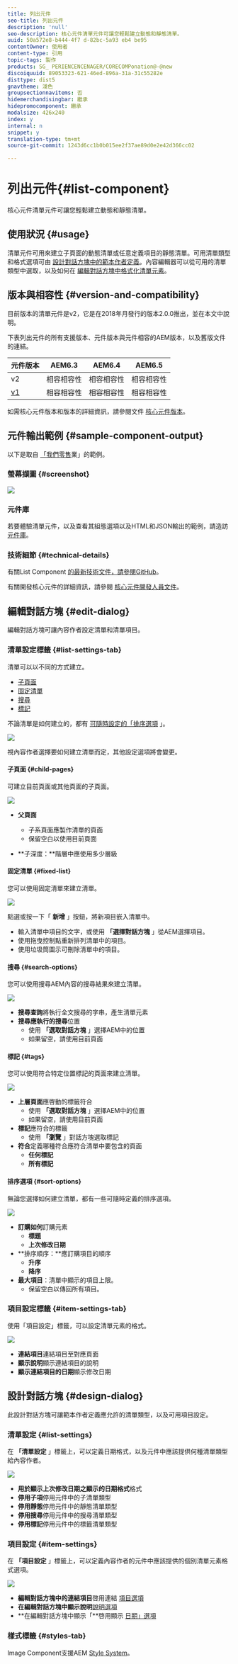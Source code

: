```yaml
---
title: 列出元件
seo-title: 列出元件
description: 'null'
seo-description: 核心元件清單元件可讓您輕鬆建立動態和靜態清單。
uuid: 50a572e8-b444-4f7 d-82bc-5a93 eb4 be95
contentOwner: 使用者
content-type: 引用
topic-tags: 製作
products: SG_ PERIENCENCENAGER/CORECOMPonation@-@new
discoiquuid: 89053323-621-46ed-896a-31a-31c55282e
disttype: dist5
gnavtheme: 淺色
groupsectionnavitems: 否
hidemerchandisingbar: 繼承
hidepromocomponent: 繼承
modalsize: 426x240
index: y
internal: n
snippet: y
translation-type: tm+mt
source-git-commit: 1243d6cc1b0b015ee2f37ae89d0e2e42d366cc02

---
```



# 列出元件{#list-component}

核心元件清單元件可讓您輕鬆建立動態和靜態清單。

## 使用狀況 {#usage}

清單元件可用來建立子頁面的動態清單或任意定義項目的靜態清單。可用清單類型和格式選項可由 [設計對話方塊中的範本作者定義](#design-dialog)。內容編輯器可以從可用的清單類型中選取，以及如何在 [編輯對話方塊中格式化清單元素](#edit-dialog)。

## 版本與相容性 {#version-and-compatibility}

目前版本的清單元件是v2，它是在2018年月發行的版本2.0.0推出，並在本文中說明。

下表列出元件的所有支援版本、元件版本與元件相容的AEM版本，以及舊版文件的連結。

| 元件版本 | AEM6.3 | AEM6.4 | AEM6.5 |
|--- |--- |--- |--- |
| v2 | 相容相容性 | 相容相容性 | 相容相容性 |
| [v1](list-v1.md) | 相容相容性 | 相容相容性 | 相容相容性 |

如需核心元件版本和版本的詳細資訊，請參閱文件 [核心元件版本](versions.md)。

## 元件輸出範例 {#sample-component-output}

以下是取自 [「我們零售](https://helpx.adobe.com/experience-manager/6-5/sites/developing/using/we-retail.html)業」的範例。

### 螢幕擷圖 {#screenshot}

![](assets/screen_shot_2018-01-12at105924.png)

### 元件庫

若要體驗清單元件，以及查看其組態選項以及HTML和JSON輸出的範例，請造訪 [元件庫](http://opensource.adobe.com/aem-core-wcm-components/library/list.html)。

### 技術細節 {#technical-details}

有關List Component [的最新技術文件，請參閱GitHub](https://github.com/adobe/aem-core-wcm-components/blob/master/content/src/content/jcr_root/apps/core/wcm/components/list/v2/list)。

有關開發核心元件的詳細資訊，請參閱 [核心元件開發人員文件](developing.md)。

## 編輯對話方塊 {#edit-dialog}

編輯對話方塊可讓內容作者設定清單和清單項目。

### 清單設定標籤 {#list-settings-tab}

清單可以以不同的方式建立。

* [子頁面](#child-pages)
* [固定清單](#fixed-list)
* [搜尋](#search-options)
* [標記](#tags)

不論清單是如何建立的，都有 [可隨時設定的「排序選項](#sort-options) 」。

![](assets/chlimage_1-38.png)

視內容作者選擇要如何建立清單而定，其他設定選項將會變更。

#### 子頁面 {#child-pages}

可建立目前頁面或其他頁面的子頁面。

![](assets/chlimage_1-39.png)

* **父頁面**
   * 子系頁面應製作清單的頁面
   * 保留空白以使用目前頁面

* **子深度：**階層中應使用多少層級

#### 固定清單 {#fixed-list}

您可以使用固定清單來建立清單。

![](assets/chlimage_1-40.png)

點選或按一下「 **新增** 」按鈕，將新項目嵌入清單中。

* 輸入清單中項目的文字，或使用 **「選擇對話方塊** 」從AEM選擇項目。
* 使用拖曳控制點重新排列清單中的項目。
* 使用垃圾筒圖示可刪除清單中的項目。

#### 搜尋 {#search-options}

您可以使用搜尋AEM內容的搜尋結果來建立清單。

![](assets/chlimage_1-41.png)

* **搜尋查詢**將執行全文搜尋的字串，產生清單元素
* **搜尋應執行的搜尋**位置
   * 使用 **「選取對話方塊** 」選擇AEM中的位置
   * 如果留空，請使用目前頁面

#### 標記 {#tags}

您可以使用符合特定位置標記的頁面來建立清單。

![](assets/chlimage_1-42.png)

* **上層頁面**應啓動的標籤符合
   * 使用 **「選取對話方塊** 」選擇AEM中的位置
   * 如果留空，請使用目前頁面
* **標記**應符合的標籤
   * 使用 **「瀏覽** 」對話方塊選取標記
* **符合**定義哪種符合應符合清單中要包含的頁面
   * **任何標記**
   * **所有標記**

#### 排序選項 {#sort-options}

無論您選擇如何建立清單，都有一些可隨時定義的排序選項。

![](assets/chlimage_1-43.png)

* **訂購如何**訂購元素
   * **標題**
   * **上次修改日期**
* **排序順序：**應訂購項目的順序
   * **升序**
   * **降序**
* **最大項目**：清單中顯示的項目上限。
   * 保留空白以傳回所有項目。

### 項目設定標籤 {#item-settings-tab}

使用「項目設定」標籤，可以設定清單元素的格式。

![](assets/chlimage_1-44.png)

* **連結項目**連結項目至對應頁面
* **顯示說明**顯示連結項目的說明
* **顯示連結項目的日期**顯示修改日期

## 設計對話方塊 {#design-dialog}

此設計對話方塊可讓範本作者定義應允許的清單類型，以及可用項目設定。

### 清單設定 {#list-settings}

在 **「清單設定** 」標籤上，可以定義日期格式，以及元件中應該提供何種清單類型給內容作者。

![](assets/chlimage_1-45.png)

* **用於顯示上次修改日期之顯示的日期格式**格式
* **停用子項**停用元件中的子清單類型
* **停用靜態**停用元件中的靜態清單類型
* **停用搜尋**停用元件中的搜尋清單類型
* **停用標記**停用元件中的標籤清單類型

### 項目設定 {#item-settings}

在 **「項目設定** 」標籤上，可以定義內容作者的元件中應該提供的個別清單元素格式選項。

![](assets/chlimage_1-46.png)

* **編輯對話方塊中的連結項目**啓用連結 [項目選項](#edit-dialog)
* **在編輯對話方塊中顯示說明**[說明選項](#edit-dialog)
* **在編輯對話方塊中顯示「**啓用顯示 [日期」選項](#edit-dialog)

### 樣式標籤 {#styles-tab}

Image Component支援AEM [Style System](authoring.md#component-styling)。